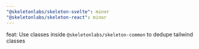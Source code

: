```yaml
---
"@skeletonlabs/skeleton-svelte": minor
"@skeletonlabs/skeleton-react": minor
---
```


feat: Use classes inside `@skeletonlabs/skeleton-common` to dedupe tailwind classes
  